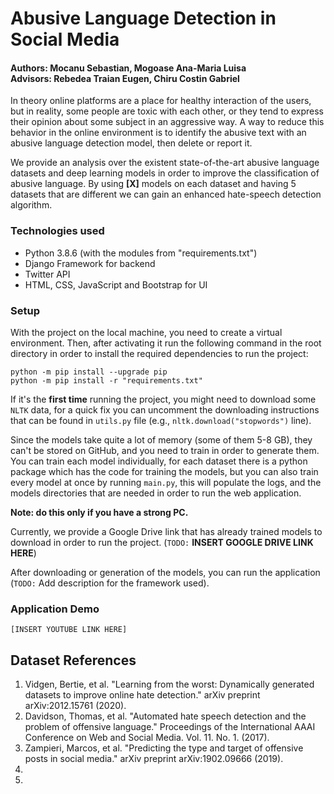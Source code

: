 # Abusive Language Detection in Social Media
#### Authors: Mocanu Sebastian, Mogoase Ana-Maria Luisa <br> Advisors: Rebedea Traian Eugen, Chiru Costin Gabriel


In theory online platforms are a place for healthy interaction of the users, but in reality,
some people are toxic with each other, or they tend to express their opinion about some subject
in an aggressive way. A way to reduce this behavior in the online environment is to identify 
the abusive text with an abusive language detection model, then delete or report it.

We provide an analysis over the existent state-of-the-art abusive language datasets and deep learning models in order 
to improve the classification of abusive language. By using **[X]** models on each dataset and having 5 datasets
that are different we can gain an enhanced hate-speech detection algorithm.

### Technologies used

- Python 3.8.6 (with the modules from "requirements.txt")
- Django Framework for backend
- Twitter API
- HTML, CSS, JavaScript and Bootstrap for UI


### Setup
With the project on the local machine, you need to create a virtual environment. Then, after 
activating it run the following command in the root directory in order to install the required
dependencies to run the project:
```
python -m pip install --upgrade pip
python -m pip install -r "requirements.txt"
```
If it's the **first time** running the project, you might need to download some `NLTK` data, for a quick
fix you can uncomment the downloading instructions that can be found in `utils.py` file (e.g., 
`nltk.download("stopwords")` line). 

Since the models take quite a lot of memory (some of them 5-8 GB), they can't be stored on GitHub, 
and you need to train in order to generate them. 
You can train each model individually, for each dataset there is a python package which has the 
code for training the models, but you can also train every model at once by running `main.py`, this will 
populate the logs, and the models directories that are needed in order to run the web application.

**Note: do this only if you have a strong PC.** 

Currently, we provide a Google Drive link that has already trained models to download in order to 
run the project. (`TODO:` **INSERT GOOGLE DRIVE LINK HERE**)



After downloading or generation of the models, you can run the application (`TODO:` Add description for 
the framework used).


### Application Demo
```
[INSERT YOUTUBE LINK HERE]
```

## Dataset References
1. Vidgen, Bertie, et al. "Learning from the worst: Dynamically generated datasets to improve online hate detection." 
   arXiv preprint arXiv:2012.15761 (2020).
2. Davidson, Thomas, et al. "Automated hate speech detection and the problem of
   offensive language." Proceedings of the International AAAI Conference on Web and
   Social Media. Vol. 11. No. 1. (2017).
3. Zampieri, Marcos, et al. "Predicting the type and target of offensive posts in social media." arXiv 
   preprint arXiv:1902.09666 (2019).
4.
5. 
   